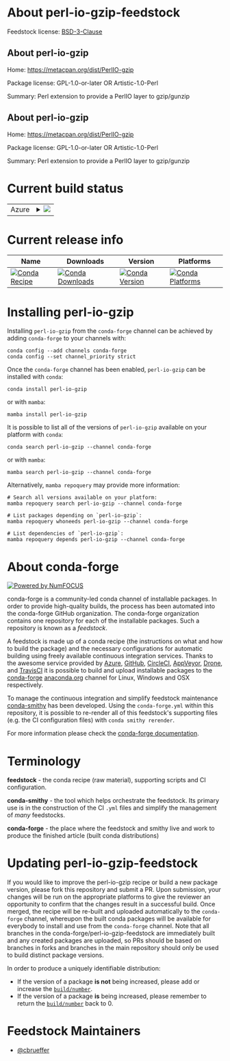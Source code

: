About perl-io-gzip-feedstock
============================

Feedstock license: [BSD-3-Clause](https://github.com/conda-forge/perl-io-gzip-feedstock/blob/main/LICENSE.txt)


About perl-io-gzip
------------------

Home: https://metacpan.org/dist/PerlIO-gzip

Package license: GPL-1.0-or-later OR Artistic-1.0-Perl

Summary: Perl extension to provide a PerlIO layer to gzip/gunzip

About perl-io-gzip
------------------

Home: https://metacpan.org/dist/PerlIO-gzip

Package license: GPL-1.0-or-later OR Artistic-1.0-Perl

Summary: Perl extension to provide a PerlIO layer to gzip/gunzip

Current build status
====================


<table>
    
  <tr>
    <td>Azure</td>
    <td>
      <details>
        <summary>
          <a href="https://dev.azure.com/conda-forge/feedstock-builds/_build/latest?definitionId=17466&branchName=main">
            <img src="https://dev.azure.com/conda-forge/feedstock-builds/_apis/build/status/perl-io-gzip-feedstock?branchName=main">
          </a>
        </summary>
        <table>
          <thead><tr><th>Variant</th><th>Status</th></tr></thead>
          <tbody><tr>
              <td>linux_64</td>
              <td>
                <a href="https://dev.azure.com/conda-forge/feedstock-builds/_build/latest?definitionId=17466&branchName=main">
                  <img src="https://dev.azure.com/conda-forge/feedstock-builds/_apis/build/status/perl-io-gzip-feedstock?branchName=main&jobName=linux&configuration=linux%20linux_64_" alt="variant">
                </a>
              </td>
            </tr><tr>
              <td>linux_aarch64</td>
              <td>
                <a href="https://dev.azure.com/conda-forge/feedstock-builds/_build/latest?definitionId=17466&branchName=main">
                  <img src="https://dev.azure.com/conda-forge/feedstock-builds/_apis/build/status/perl-io-gzip-feedstock?branchName=main&jobName=linux&configuration=linux%20linux_aarch64_" alt="variant">
                </a>
              </td>
            </tr><tr>
              <td>linux_ppc64le</td>
              <td>
                <a href="https://dev.azure.com/conda-forge/feedstock-builds/_build/latest?definitionId=17466&branchName=main">
                  <img src="https://dev.azure.com/conda-forge/feedstock-builds/_apis/build/status/perl-io-gzip-feedstock?branchName=main&jobName=linux&configuration=linux%20linux_ppc64le_" alt="variant">
                </a>
              </td>
            </tr><tr>
              <td>osx_64</td>
              <td>
                <a href="https://dev.azure.com/conda-forge/feedstock-builds/_build/latest?definitionId=17466&branchName=main">
                  <img src="https://dev.azure.com/conda-forge/feedstock-builds/_apis/build/status/perl-io-gzip-feedstock?branchName=main&jobName=osx&configuration=osx%20osx_64_" alt="variant">
                </a>
              </td>
            </tr>
          </tbody>
        </table>
      </details>
    </td>
  </tr>
</table>

Current release info
====================

| Name | Downloads | Version | Platforms |
| --- | --- | --- | --- |
| [![Conda Recipe](https://img.shields.io/badge/recipe-perl--io--gzip-green.svg)](https://anaconda.org/conda-forge/perl-io-gzip) | [![Conda Downloads](https://img.shields.io/conda/dn/conda-forge/perl-io-gzip.svg)](https://anaconda.org/conda-forge/perl-io-gzip) | [![Conda Version](https://img.shields.io/conda/vn/conda-forge/perl-io-gzip.svg)](https://anaconda.org/conda-forge/perl-io-gzip) | [![Conda Platforms](https://img.shields.io/conda/pn/conda-forge/perl-io-gzip.svg)](https://anaconda.org/conda-forge/perl-io-gzip) |

Installing perl-io-gzip
=======================

Installing `perl-io-gzip` from the `conda-forge` channel can be achieved by adding `conda-forge` to your channels with:

```
conda config --add channels conda-forge
conda config --set channel_priority strict
```

Once the `conda-forge` channel has been enabled, `perl-io-gzip` can be installed with `conda`:

```
conda install perl-io-gzip
```

or with `mamba`:

```
mamba install perl-io-gzip
```

It is possible to list all of the versions of `perl-io-gzip` available on your platform with `conda`:

```
conda search perl-io-gzip --channel conda-forge
```

or with `mamba`:

```
mamba search perl-io-gzip --channel conda-forge
```

Alternatively, `mamba repoquery` may provide more information:

```
# Search all versions available on your platform:
mamba repoquery search perl-io-gzip --channel conda-forge

# List packages depending on `perl-io-gzip`:
mamba repoquery whoneeds perl-io-gzip --channel conda-forge

# List dependencies of `perl-io-gzip`:
mamba repoquery depends perl-io-gzip --channel conda-forge
```


About conda-forge
=================

[![Powered by
NumFOCUS](https://img.shields.io/badge/powered%20by-NumFOCUS-orange.svg?style=flat&colorA=E1523D&colorB=007D8A)](https://numfocus.org)

conda-forge is a community-led conda channel of installable packages.
In order to provide high-quality builds, the process has been automated into the
conda-forge GitHub organization. The conda-forge organization contains one repository
for each of the installable packages. Such a repository is known as a *feedstock*.

A feedstock is made up of a conda recipe (the instructions on what and how to build
the package) and the necessary configurations for automatic building using freely
available continuous integration services. Thanks to the awesome service provided by
[Azure](https://azure.microsoft.com/en-us/services/devops/), [GitHub](https://github.com/),
[CircleCI](https://circleci.com/), [AppVeyor](https://www.appveyor.com/),
[Drone](https://cloud.drone.io/welcome), and [TravisCI](https://travis-ci.com/)
it is possible to build and upload installable packages to the
[conda-forge](https://anaconda.org/conda-forge) [anaconda.org](https://anaconda.org/)
channel for Linux, Windows and OSX respectively.

To manage the continuous integration and simplify feedstock maintenance
[conda-smithy](https://github.com/conda-forge/conda-smithy) has been developed.
Using the ``conda-forge.yml`` within this repository, it is possible to re-render all of
this feedstock's supporting files (e.g. the CI configuration files) with ``conda smithy rerender``.

For more information please check the [conda-forge documentation](https://conda-forge.org/docs/).

Terminology
===========

**feedstock** - the conda recipe (raw material), supporting scripts and CI configuration.

**conda-smithy** - the tool which helps orchestrate the feedstock.
                   Its primary use is in the construction of the CI ``.yml`` files
                   and simplify the management of *many* feedstocks.

**conda-forge** - the place where the feedstock and smithy live and work to
                  produce the finished article (built conda distributions)


Updating perl-io-gzip-feedstock
===============================

If you would like to improve the perl-io-gzip recipe or build a new
package version, please fork this repository and submit a PR. Upon submission,
your changes will be run on the appropriate platforms to give the reviewer an
opportunity to confirm that the changes result in a successful build. Once
merged, the recipe will be re-built and uploaded automatically to the
`conda-forge` channel, whereupon the built conda packages will be available for
everybody to install and use from the `conda-forge` channel.
Note that all branches in the conda-forge/perl-io-gzip-feedstock are
immediately built and any created packages are uploaded, so PRs should be based
on branches in forks and branches in the main repository should only be used to
build distinct package versions.

In order to produce a uniquely identifiable distribution:
 * If the version of a package **is not** being increased, please add or increase
   the [``build/number``](https://docs.conda.io/projects/conda-build/en/latest/resources/define-metadata.html#build-number-and-string).
 * If the version of a package **is** being increased, please remember to return
   the [``build/number``](https://docs.conda.io/projects/conda-build/en/latest/resources/define-metadata.html#build-number-and-string)
   back to 0.

Feedstock Maintainers
=====================

* [@cbrueffer](https://github.com/cbrueffer/)

